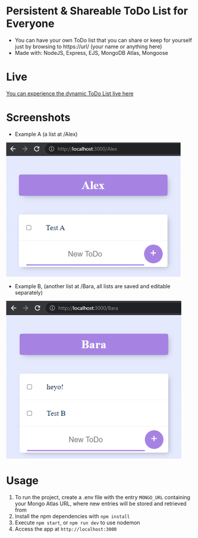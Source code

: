 # Persistent & Shareable ToDo List for Everyone
- You can have your own ToDo list that you can share or keep for yourself just by browsing to https://url/ (your name or anything here)
- Made with: NodeJS, Express, EJS, MongoDB Atlas, Mongoose

# Live
[You can experience the dynamic ToDo List live here](https://todolist-4-everyone.herokuapp.com)

# Screenshots
- Example A (a list at /Alex)

![screenshot1](https://raw.githubusercontent.com/BaraSec/todolist-4-everyone/main/image.png)
- Example B, (another list at /Bara, all lists are saved and editable separately)

![screenshot2](https://raw.githubusercontent.com/BaraSec/todolist-4-everyone/main/image2.png)

# Usage
1. To run the project, create a .env file with the entry `MONGO_URL` containing your Mongo Atlas URL, where new entries will be stored and retrieved from
2. Install the npm dependencies with `npm install`
3. Execute `npm start`, or `npm run dev` to use nodemon
4. Access the app at `http://localhost:3000`
